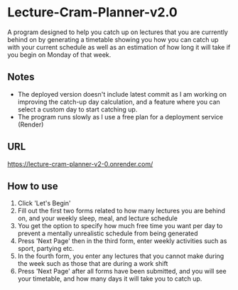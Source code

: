 # Lecture-Cram-Planner-v2.0

A program designed to help you catch up on lectures that you are currently behind on
by generating a timetable showing you how you can catch up with your current schedule
as well as an estimation of how long it will take if you begin on Monday of that week.

## Notes

- The deployed version doesn't include latest commit as I am working on improving the catch-up day calculation,
  and a feature where you can select a custom day to start catching up.
- The program runs slowly as I use a free plan for a deployment service (Render)


## URL

https://lecture-cram-planner-v2-0.onrender.com/

## How to use

1. Click 'Let's Begin'
2. Fill out the first two forms related to how many lectures you are behind on, and your weekly sleep, meal, and lecture schedule
3. You get the option to specify how much free time you want per day to prevent a mentally unrealistic schedule from being generated
4. Press 'Next Page' then in the third form, enter weekly activities such as sport, partying etc.
5. In the fourth form, you enter any lectures that you cannot make during the week such as those that are during a work shift
6. Press 'Next Page' after all forms have been submitted, and you will see your timetable, and how many days it will take you to catch up.
